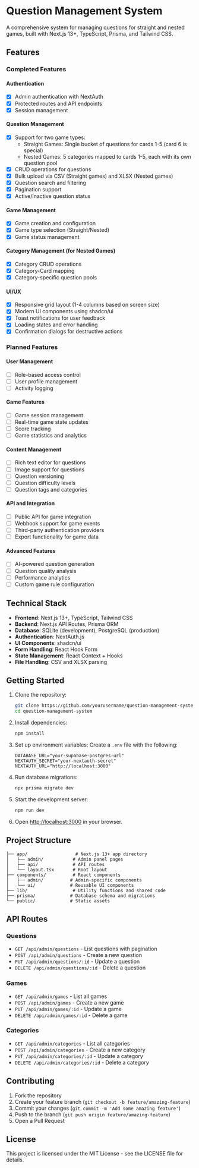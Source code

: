 # Question Management System

A comprehensive system for managing questions for straight and nested games, built with Next.js 13+, TypeScript, Prisma, and Tailwind CSS.

## Features

### Completed Features

#### Authentication

- [x] Admin authentication with NextAuth
- [x] Protected routes and API endpoints
- [x] Session management

#### Question Management

- [x] Support for two game types:
  - Straight Games: Single bucket of questions for cards 1-5 (card 6 is special)
  - Nested Games: 5 categories mapped to cards 1-5, each with its own question pool
- [x] CRUD operations for questions
- [x] Bulk upload via CSV (Straight games) and XLSX (Nested games)
- [x] Question search and filtering
- [x] Pagination support
- [x] Active/Inactive question status

#### Game Management

- [x] Game creation and configuration
- [x] Game type selection (Straight/Nested)
- [x] Game status management

#### Category Management (for Nested Games)

- [x] Category CRUD operations
- [x] Category-Card mapping
- [x] Category-specific question pools

#### UI/UX

- [x] Responsive grid layout (1-4 columns based on screen size)
- [x] Modern UI components using shadcn/ui
- [x] Toast notifications for user feedback
- [x] Loading states and error handling
- [x] Confirmation dialogs for destructive actions

### Planned Features

#### User Management

- [ ] Role-based access control
- [ ] User profile management
- [ ] Activity logging

#### Game Features

- [ ] Game session management
- [ ] Real-time game state updates
- [ ] Score tracking
- [ ] Game statistics and analytics

#### Content Management

- [ ] Rich text editor for questions
- [ ] Image support for questions
- [ ] Question versioning
- [ ] Question difficulty levels
- [ ] Question tags and categories

#### API and Integration

- [ ] Public API for game integration
- [ ] Webhook support for game events
- [ ] Third-party authentication providers
- [ ] Export functionality for game data

#### Advanced Features

- [ ] AI-powered question generation
- [ ] Question quality analysis
- [ ] Performance analytics
- [ ] Custom game rule configuration

## Technical Stack

- **Frontend**: Next.js 13+, TypeScript, Tailwind CSS
- **Backend**: Next.js API Routes, Prisma ORM
- **Database**: SQLite (development), PostgreSQL (production)
- **Authentication**: NextAuth.js
- **UI Components**: shadcn/ui
- **Form Handling**: React Hook Form
- **State Management**: React Context + Hooks
- **File Handling**: CSV and XLSX parsing

## Getting Started

1. Clone the repository:

   ```bash
   git clone https://github.com/yourusername/question-management-system.git
   cd question-management-system
   ```

2. Install dependencies:

   ```bash
   npm install
   ```

3. Set up environment variables:
   Create a `.env` file with the following:

   ```
   DATABASE_URL="your-supabase-postgres-url"
   NEXTAUTH_SECRET="your-nextauth-secret"
   NEXTAUTH_URL="http://localhost:3000"
   ```

4. Run database migrations:

   ```bash
   npx prisma migrate dev
   ```

5. Start the development server:

   ```bash
   npm run dev
   ```

6. Open [http://localhost:3000](http://localhost:3000) in your browser.

## Project Structure

```
├── app/                  # Next.js 13+ app directory
│   ├── admin/           # Admin panel pages
│   ├── api/             # API routes
│   └── layout.tsx       # Root layout
├── components/          # React components
│   ├── admin/          # Admin-specific components
│   └── ui/             # Reusable UI components
├── lib/                 # Utility functions and shared code
├── prisma/             # Database schema and migrations
└── public/             # Static assets
```

## API Routes

### Questions

- `GET /api/admin/questions` - List questions with pagination
- `POST /api/admin/questions` - Create a new question
- `PUT /api/admin/questions/:id` - Update a question
- `DELETE /api/admin/questions/:id` - Delete a question

### Games

- `GET /api/admin/games` - List all games
- `POST /api/admin/games` - Create a new game
- `PUT /api/admin/games/:id` - Update a game
- `DELETE /api/admin/games/:id` - Delete a game

### Categories

- `GET /api/admin/categories` - List all categories
- `POST /api/admin/categories` - Create a new category
- `PUT /api/admin/categories/:id` - Update a category
- `DELETE /api/admin/categories/:id` - Delete a category

## Contributing

1. Fork the repository
2. Create your feature branch (`git checkout -b feature/amazing-feature`)
3. Commit your changes (`git commit -m 'Add some amazing feature'`)
4. Push to the branch (`git push origin feature/amazing-feature`)
5. Open a Pull Request

## License

This project is licensed under the MIT License - see the LICENSE file for details.
